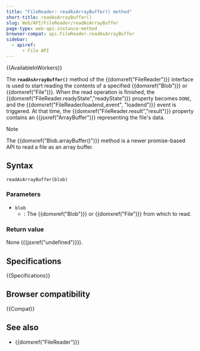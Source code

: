 ```yaml
---
title: "FileReader: readAsArrayBuffer() method"
short-title: readAsArrayBuffer()
slug: Web/API/FileReader/readAsArrayBuffer
page-type: web-api-instance-method
browser-compat: api.FileReader.readAsArrayBuffer
sidebar:
  - apiref:
      - File API
---
```


{{AvailableInWorkers}}

The **`readAsArrayBuffer()`** method of the {{domxref("FileReader")}} interface is used to start reading the
contents of a specified {{domxref("Blob")}} or {{domxref("File")}}. When the read
operation is finished, the {{domxref("FileReader.readyState","readyState")}} property becomes
`DONE`, and the {{domxref("FileReader/loadend_event", "loadend")}} event is
triggered. At that time, the {{domxref("FileReader.result","result")}} property
contains an {{jsxref("ArrayBuffer")}} representing the file's data.

> [!NOTE]
> The {{domxref("Blob.arrayBuffer()")}} method is a newer promise-based API to read a
> file as an array buffer.

## Syntax

```js-nolint
readAsArrayBuffer(blob)
```

### Parameters

- `blob`
  - : The {{domxref("Blob")}} or {{domxref("File")}} from which to read.

### Return value

None ({{jsxref("undefined")}}).

## Specifications

{{Specifications}}

## Browser compatibility

{{Compat}}

## See also

- {{domxref("FileReader")}}

